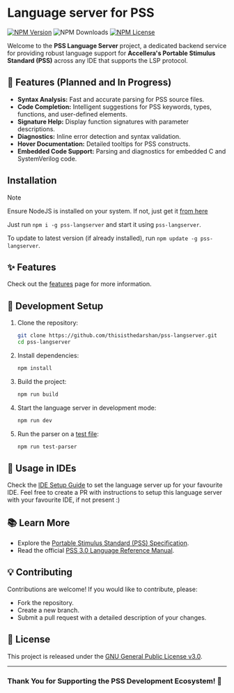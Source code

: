 # Language server for PSS

[![NPM Version](https://img.shields.io/npm/v/pss-langserver)](https://www.npmjs.com/package/pss-langserver)
![NPM Downloads](https://img.shields.io/npm/d18m/pss-langserver?label=NPM%20Downloads)
[![NPM License](https://img.shields.io/npm/l/pss-langserver)](LICENSE)

Welcome to the **PSS Language Server** project, a dedicated backend service for providing robust language support for **Accellera's Portable Stimulus Standard (PSS)** across any IDE that supports the LSP protocol.

## 🚀 Features (Planned and In Progress)

- **Syntax Analysis:** Fast and accurate parsing for PSS source files.
- **Code Completion:** Intelligent suggestions for PSS keywords, types, functions, and user-defined elements.
- **Signature Help:** Display function signatures with parameter descriptions.
- **Diagnostics:** Inline error detection and syntax validation.
- **Hover Documentation:** Detailed tooltips for PSS constructs.
- **Embedded Code Support:** Parsing and diagnostics for embedded C and SystemVerilog code.

## Installation

> [!NOTE]
> Ensure NodeJS is installed on your system.
> If not, just get it [from here](https://nodejs.org/en/download)

Just run `npm i -g pss-langserver` and start it using `pss-langserver`.

To update to latest version (if already installed), run `npm update -g pss-langserver`.

## ✨ Features

Check out the [features](FEATURES.md) page for more information.

## 🔧 Development Setup

1. Clone the repository:

   ```bash
   git clone https://github.com/thisisthedarshan/pss-langserver.git
   cd pss-langserver
   ```

2. Install dependencies:

   ```bash
   npm install
   ```

3. Build the project:

   ```bash
   npm run build
   ```

4. Start the language server in development mode:

   ```bash
   npm run dev
   ```

5. Run the parser on a [test file](src/parser/test.ts):

   ```bash
   npm run test-parser
   ```

## 📑 Usage in IDEs

Check the [IDE Setup Guide](IDE-Setup.md) to set the language server up for your favourite IDE. Feel free to create a PR with instructions to setup this language server with your favourite IDE, if not present :)

## 📚 Learn More

- Explore the [Portable Stimulus Standard (PSS) Specification](https://www.accellera.org/activities/working-groups/portable-stimulus).
- Read the official [PSS 3.0 Language Reference Manual](https://www.accellera.org/images/downloads/standards/pss/Portable_Test_Stimulus_Standard_v3.0.pdf).

## 💡 Contributing

Contributions are welcome! If you would like to contribute, please:

- Fork the repository.
- Create a new branch.
- Submit a pull request with a detailed description of your changes.

## 📜 License

This project is released under the [GNU General Public License v3.0](LICENSE).

---

### Thank You for Supporting the PSS Development Ecosystem! 🎉
